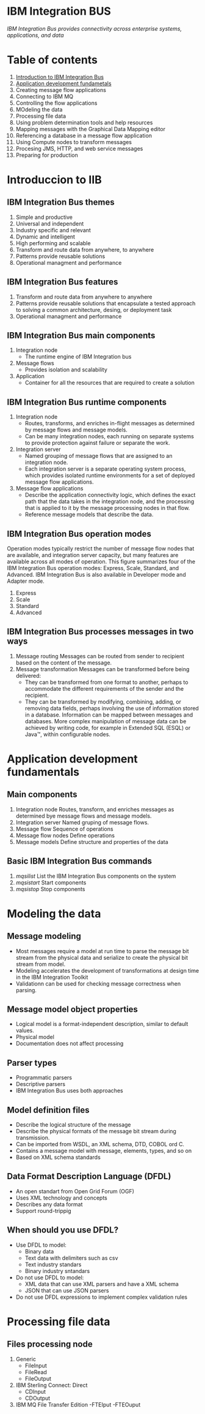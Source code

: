 # IBM Integration BUS
###### IBM Integration Bus provides connectivity across enterprise systems, applications, and data

# Table of contents

1. [Introduction to IBM Integration Bus](#introduccion-to-IIB)
2. [Application development fundametals](#application-development-fundametals)
3. Creating message flow applications
4. Connecting to IBM MQ
5. Controlling the flow applications
6. MOdeling the data
7. Processing file data
8. Using problem determination tools and help resources
9. Mapping messages with the Graphical Data Mapping editor
10. Referencing a database in a message flow application
11. Using Compute nodes to transform messages
12. Procesing JMS, HTTP, and web service messages
13. Preparing for production

# Introduccion to IIB

## IBM Integration Bus themes
1. Simple and productive
2. Universal and independent
3. Industry specific and relevant
4. Dynamic and intelligent
5. High performing and scalable
6. Transform and route data from anywhere, to anywhere
7. Patterns provide reusable solutions
8. Operational managment and performance

## IBM Integration Bus features
1. Transform and route data from anywhere to anywhere
2. Patterns provide reusable solutions that encapsulate a tested approach to solving a common architecture, desing, or deployment task
3. Operational managment and performance

## IBM Integration Bus main components
1. Integration node
   - The runtime engine of IBM Integration bus
2. Message flows
   - Provides isolation and scalability
3. Application
   - Container for all the resources that are  required to create a solution

## IBM Integration Bus runtime components
1. Integration node
   - Routes, transforms, and enriches in-flight messages as determined by message
flows and message models.
   - Can be many integration nodes, each running on separate systems to provide
protection against failure or separate the work.
2. Integration server
   - Named grouping of message flows that are assigned to an integration node.
   - Each integration server is a separate operating system process, which provides
isolated runtime environments for a set of deployed message flow applications.
3. Message flow applications
   - Describe the application connectivity logic, which defines the exact path that the
data takes in the integration node, and the processing that is applied to it by the
message processing nodes in that flow.
   - Reference message models that describe the data.

## IBM Integration Bus operation modes
   Operation modes typically restrict the number of message flow nodes that are available, and
integration server capacity, but many features are available across all modes of operation. This
figure summarizes four of the IBM Integration Bus operation modes: Express, Scale, Standard, and
Advanced. IBM Integration Bus is also available in Developer mode and Adapter mode.

   1. Express
   2. Scale
   3. Standard
   4. Advanced

## IBM Integration Bus processes messages in two ways
1. Message routing
   Messages can be routed from sender to recipient based on the content of the message.
2. Message transformation
   Messages can be transformed before being delivered:
   - They can be transformed from one format to another, perhaps to accommodate the different requirements of the sender and the recipient.
   - They can be transformed by modifying, combining, adding, or removing data fields, perhaps involving the use of information stored in a database. Information can be mapped between messages and databases. More complex manipulation of message data can be achieved by writing code, for example in Extended SQL (ESQL) or Java™, within configurable nodes.

# Application development fundamentals

## Main components
   1. Integration node
      Routes, transform, and enriches messages as determined bye message flows and message models.
   2. Integration server
      Named gruping of message flows.
   3. Message flow
      Sequence of operations
   4. Message flow nodes
      Define operations
   5. Message models
      Define structure and properties of the data

## Basic IBM Integration Bus commands

   1. *mqsilist*
       List the IBM Integration Bus components on the system
   2. *mqsistart*
       Start components
   3. *mqsistop*
       Stop components

# Modeling the data

## Message modeling
   - Most messages require a model at run time to parse the message bit stream from the physical data and serialize to create the physical bit stream from model.
   - Modeling accelerates the development of transformations at design time in the IBM Integration Toolkit
   - Validationn can be used for checking message correctness when parsing.

## Message model object properties
   - Logical model is a format-independent description, similar to default values.
   - Physical model
   - Documentation does not affect processing

## Parser types
   - Programmatic parsers
   - Descriptive parsers
   - IBM Integration Bus uses both approaches

## Model definition files
   - Describe the logical structure of the message
   - Describe the physical formats of the message bit stream during transmission.
   - Can be imported from WSDL, an XML schema, DTD, COBOL ord C.
   - Contains a message model with message, elements, types, and so on
   - Based on XML schema standards

## Data Format Description Language (DFDL)
   - An open standart from Open Grid Forum (OGF)
   - Uses XML technology and concepts
   - Describes any data format
   - Support round-trippig

## When should you use DFDL?
   - Use DFDL to model:
     - Binary data
     - Text data with delimiters such as csv
     - Text industry standars
     - Binary industry sntandars
   - Do not use DFDL to model:
     - XML data that can use XML parsers and have a XML schema
     - JSON that can use JSON parsers
   -  Do not use DFDL expressions to implement complex validation rules

# Processing file data

## Files processing node
   1. Generic
      - FileInput
      - FileRead
      - FileOutput
   2. IBM Sterling Connect: Direct
      - CDInput
      - CDOutput
   3. IBM MQ File Transfer Edition
      -FTEIput 
      -FTEOuput 
